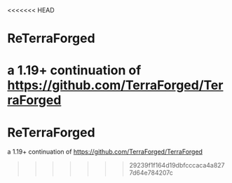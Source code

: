 <<<<<<< HEAD
# ReTerraForged
a 1.19+ continuation of https://github.com/TerraForged/TerraForged
=======
# ReTerraForged
a 1.19+ continuation of https://github.com/TerraForged/TerraForged
>>>>>>> 29239f1f164d19dbfcccaca4a8277d64e784207c
